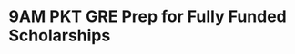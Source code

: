 # 9AM PKT GRE Prep for Fully Funded Scholarships

<!-- - ## Week 

   1. [Day 1](https://www.facebook.com/iCodeguru/videos/1382026309428532)
   2. [Day 2]()
   3. [Day 3]()
   4. [Day 4]()
   5. [Day 5]() -->

<!-- - ## Week 

   1. [Day 1]()
   2. [Day 2]()
   3. [Day 3]()
   4. [Day 4]()
   5. [Day 5]() -->